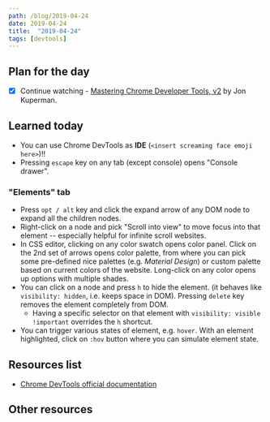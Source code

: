 ```yaml
---
path: /blog/2019-04-24
date: 2019-04-24
title:  "2019-04-24"
tags: [devtools]
---
```


## Plan for the day

- [x] Continue watching - [Mastering Chrome Developer Tools, v2](https://frontendmasters.com/courses/chrome-dev-tools-v2/) by Jon Kuperman.

## Learned today

- You can use Chrome DevTools as **IDE** (`<insert screaming face emoji here>`)!!
- Pressing `escape` key on any tab (except console) opens "Console drawer".

### "Elements" tab

- Press `opt / alt` key and click the expand arrow of any DOM node to expand all the children nodes.
- Right-click on a node and pick "Scroll into view" to move focus into that element -- especially helpful for infinite scroll websites.
- In CSS editor, clicking on any color swatch opens color panel. Click on the 2nd set of arrows opens color palette, from where you can pick some pre-defined nice palettes (e.g. *Material Design*) or custom palette based on current colors of the website. Long-click on any color opens up options with multiple shades.
- You can click on a node and press `h` to hide the element. (it behaves like `visibility: hidden`, i.e. keeps space in DOM). Pressing `delete` key removes the element completely from DOM.
  - Having a specific selector on that element with `visibility: visible !important` overrides the `h` shortcut.
- You can trigger various states of element, e.g. `hover`. With an element highlighted, click on `:hov` button where you can simulate element state.

## Resources list

- [Chrome DevTools official documentation](https://developers.google.com/web/tools/chrome-devtools/)

## Other resources
